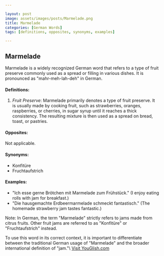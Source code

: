 ```yaml
---

layout: post
image: assets/images/posts/Marmelade.png
title: Marmelade
categories: [German Words]
tags: [definitions, opposites, synonyms, examples]

---
```


## **Marmelade**

Marmelade is a widely recognized German word that refers to a type of fruit preserve commonly used as a spread or filling in various dishes. It is pronounced as "mahr-meh-lah-deh" in German.

#### **Definitions:**

1. *Fruit Preserve*: Marmelade primarily denotes a type of fruit preserve. It is usually made by cooking fruit, such as strawberries, oranges, raspberries, or cherries, in sugar syrup until it reaches a thick consistency. The resulting mixture is then used as a spread on bread, toast, or pastries.

#### **Opposites:**

Not applicable.

#### **Synonyms:**

- Konfitüre
- Fruchtaufstrich

#### **Examples:**

- "Ich esse gerne Brötchen mit Marmelade zum Frühstück." (I enjoy eating rolls with jam for breakfast.)
- "Die hausgemachte Erdbeermarmelade schmeckt fantastisch." (The homemade strawberry jam tastes fantastic.)

Note: In German, the term "Marmelade" strictly refers to jams made from citrus fruits. Other fruit jams are referred to as "Konfitüre" or "Fruchtaufstrich" instead.

To use this word in its correct context, it is important to differentiate between the traditional German usage of "Marmelade" and the broader international definition of "jam."\ <a id="yg-widget-0" class="youglish-widget" data-query="Marmelade" data-lang="german" data-components="8412" data-auto-start="0" data-bkg-color="theme_light" data-title="How%20to%20pronounce%20Marmelade%20in%20German"  rel="nofollow" href="https://youglish.com">Visit YouGlish.com</a><script async src="https://youglish.com/public/emb/widget.js" charset="utf-8"></script>